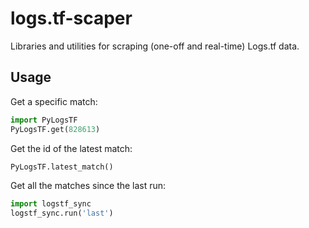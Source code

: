# logs.tf-scaper
Libraries and utilities for scraping (one-off and real-time) Logs.tf data.

## Usage
Get a specific match:
```py
import PyLogsTF
PyLogsTF.get(828613)
```

Get the id of the latest match:
```py
PyLogsTF.latest_match()
```

Get all the matches since the last run:
```py
import logstf_sync
logstf_sync.run('last')
```
